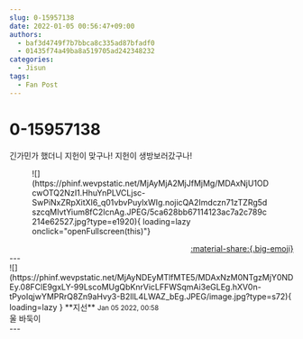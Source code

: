 ```yaml
---
slug: 0-15957138
date: 2022-01-05 00:56:47+09:00
authors:
  - baf3d4749f7b7bbca8c335ad87bfadf0
  - 01435f74a49ba8a519705ad242348232
categories:
  - Jisun
tags:
  - Fan Post
---
```


# 0-15957138

<div class="post-container" markdown="1">
<div class="content-container md-sidebar__scrollwrap" markdown="1">

긴가민가 했더니 지헌이 맞구나! 지헌이 생방보러갔구나!
<figure markdown="1">
![](https://phinf.wevpstatic.net/MjAyMjA2MjJfMjMg/MDAxNjU1ODcwOTQ2NzI1.HhuYnPLVCLjsc-SwPiNxZRpXitXI6_q01vbvPuylxWIg.nojicQA2Imdczn71zTZRg5dszcqMIvtYium8fC2lcnAg.JPEG/5ca628bb67114123ac7a2c789c214e62527.jpg?type=e1920){ loading=lazy onclick="openFullscreen(this)"}
</figure>


</div>
</div>

<div style="text-align: right;" markdown="1">
<a href="https://weverse.io/fromis9/fanpost/0-15957138" style="text-align: right;">:material-share:{.big-emoji}</a>
</div>
---

<div class="comments-container md-sidebar__scrollwrap" markdown="1">
<div class="comment" markdown="1">
<div class='id-container' markdown="1">
![](https://phinf.wevpstatic.net/MjAyNDEyMTlfMTE5/MDAxNzM0NTgzMjY0NDEy.08FClE9gxLY-99LscoMUgQbKnrVicLFFWSqmAi3eGLEg.hXV0n-tPyoIqjwYMPRrQ8Zn9aHvy3-B2llL4LWAZ_bEg.JPEG/image.jpg?type=s72){ loading=lazy }
**<span class="artist">지선</span>** <small>Jan 05 2022, 00:58</small><br>
</div>
<div class='comment-body' markdown="1">
울 바둑이
</div>
</div>
</div>
---
